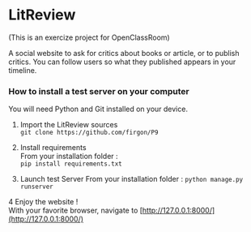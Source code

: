 # LitReview

(This is an exercize project for OpenClassRoom)

A social website to ask for critics about books or article,
or to publish critics. You can follow users 
so what they published appears in your timeline.

### How to install a test server on your computer
You will need Python and Git installed on your device.
1. Import the LitReview sources  
`git clone https://github.com/firgon/P9`


2. Install requirements  
From your installation folder :   
`pip install requirements.txt`

3. Launch test Server
From your installation folder :
`python manage.py runserver`
   
4 Enjoy the website !   
With your favorite browser, navigate to [http://127.0.0.1:8000/](http://127.0.0.1:8000/)
